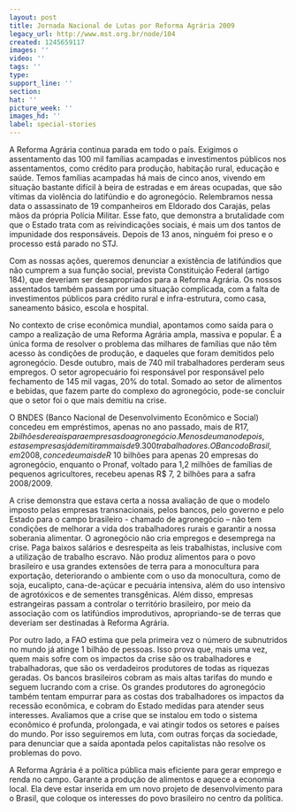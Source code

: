 ```yaml
---
layout: post
title: Jornada Nacional de Lutas por Reforma Agrária 2009
legacy_url: http://www.mst.org.br/node/104
created: 1245659117
images: ''
video: ''
tags: ''
type: 
support_line: ''
section: 
hat: ''
picture_week: ''
images_hd: ''
label: special-stories
---
```

A Reforma Agrária continua parada em todo o país. Exigimos o assentamento das 100 mil famílias acampadas e investimentos públicos nos assentamentos, como crédito para produção, habitação rural, educação e saúde. Temos famílias acampadas há mais de cinco anos, vivendo em situação bastante difícil à beira de estradas e em áreas ocupadas, que são vítimas da violência do latifúndio e do agronegócio. Relembramos nessa data o assassinato de 19 companheiros em Eldorado dos Carajás, pelas mãos da própria Polícia Militar. Esse fato, que demonstra a brutalidade com que o Estado trata com as reivindicações sociais, é mais um dos tantos de impunidade dos responsáveis. Depois de 13 anos, ninguém foi preso e o processo está parado no STJ. 

Com as nossas ações, queremos denunciar a existência de latifúndios que não cumprem a sua função social, prevista Constituição Federal (artigo 184), que deveriam ser desapropriados para a Reforma Agrária. Os nossos assentados também passam por uma situação complicada, com a falta de investimentos públicos para crédito rural e infra-estrutura, como casa, saneamento básico, escola e hospital.

No contexto de crise econômica mundial, apontamos como saída para o campo a realização de uma Reforma Agrária ampla, massiva e popular. É a única forma de resolver o problema das milhares de famílias que não têm acesso às condições de produção, e daqueles que foram demitidos pelo agronegócio. Desde outubro, mais de 740 mil trabalhadores perderam seus empregos. O setor agropecuário foi responsável por responsável pelo fechamento de 145 mil vagas, 20% do total. Somado ao setor de alimentos e bebidas, que fazem parte do complexo do agronegócio, pode-se concluir que o setor foi o que mais demitiu na crise.
	
O BNDES (Banco Nacional de Desenvolvimento Econômico e Social) concedeu em empréstimos, apenas no ano passado, mais de R$17,2 bilhões de reais para empresas do agronegócio. Menos de um ano depois, estas empresas já demitiram mais de 9.300 trabalhadores. O Banco do Brasil, em 2008, concedeu mais de R$ 10 bilhões para apenas 20 empresas do agronegócio, enquanto o Pronaf, voltado para 1,2 milhões de famílias de pequenos agricultores, recebeu apenas R$ 7, 2 bilhões para a safra 2008/2009.

A crise demonstra que estava certa a nossa avaliação de que o modelo imposto pelas empresas transnacionais, pelos bancos, pelo governo e pelo Estado para o campo brasileiro - chamado de agronegócio – não tem condições de melhorar a vida dos trabalhadores rurais e garantir a nossa soberania alimentar. O agronegócio não cria empregos e desemprega na crise. Paga baixos salários e desrespeita as leis trabalhistas, inclusive com a utilização de trabalho escravo. Não produz alimentos para o povo brasileiro e usa grandes extensões de terra para a monocultura para exportação, deteriorando o ambiente com o uso da monocultura, como de soja, eucalipto, cana-de-açúcar e pecuária intensiva, além do uso intensivo de agrotóxicos e de sementes transgênicas. Além disso, empresas estrangeiras passam a controlar o território brasileiro, por meio da associação com os latifúndios improdutivos, apropriando-se de terras que deveriam ser destinadas à Reforma Agrária. 

Por outro lado, a FAO estima que pela primeira vez o número de subnutridos no mundo já atinge 1 bilhão de pessoas. Isso prova que, mais uma vez, quem mais sofre com os impactos da crise são os trabalhadores e trabalhadoras, que são os verdadeiros produtores de todas as riquezas geradas.
Os bancos brasileiros cobram as mais altas tarifas do mundo e seguem lucrando com a crise. Os grandes produtores do agronegócio também tentam empurrar para as costas dos trabalhadores os impactos da recessão econômica, e cobram do Estado medidas para atender seus interesses.
Avaliamos que a crise que se instalou em todo o sistema econômico é profunda, prolongada, e vai atingir todos os setores e países do mundo. Por isso seguiremos em luta, com outras forças da sociedade, para denunciar que a saída apontada pelos capitalistas não resolve os problemas do povo. 

A Reforma Agrária é a política pública mais eficiente para gerar emprego e renda no campo. Garante a produção de alimentos e aquece a economia local. Ela deve estar inserida em um novo projeto de desenvolvimento para o Brasil, que coloque os interesses do povo brasileiro no centro da política.
